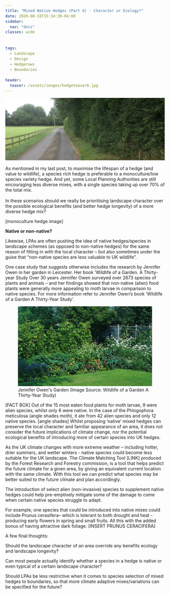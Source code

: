 ```yaml
---
title: "Mixed Native Hedges (Part 6) - Character or Ecology?"
date: 2020-08-18T15:34:30-04:00
sidebar:
  nav: "docs"
classes: wide


tags:
  - Landscape
  - Design
  - Hedgerows
  - Boundaries
  
header:
  teaser: /assets/images/hedgeteaser6.jpg
---
```



<img src="/assets/images/hedgeteaser6.jpg" alt="no-alignment">

<p style="text-align: justify;">

As mentioned in my last post, to maximise the lifespan of a hedge (and value to wildlife), a species rich hedge is preferable to a monoculture/low species variety hedge. And yet, some Local Planning Authorities are still encouraging less diverse mixes, with a single species taking up over 70% of the total mix.
<br><br>
In these scenarios should we really be prioritising landscape character over the possible ecological benefits (and better hedge longevity) of a more diverse hedge mix?

</p>
[monoculture hedge image]

**Native or non-native?**

<p style="text-align: justify;">
  
Likewise, LPAs are often pushing the idea of native hedges/species in landscape schemes (as opposed to non-native hedges) for the same reason of fitting in with the local character – but also sometimes under the guise that “non-native species are less valuable to UK wildlife”. 

One case study that suggests otherwise includes the research by Jennifer Owen in her garden in Leicester. Her book ‘Wildlife of a Garden. A Thirty-year Study  Over 30 years Jennifer Owen surveyed over 2673 species of plants and animals – and her findings showed that non-native (alien) food plants were generally more appealing to moth larvae in comparison to native species. For more information refer to Jennifer Owen’s book ‘Wildlife of a Garden A Thirty-Year Study’.

</p>


<figure class="half">
    <a href="/assets/images/jenniferowengarden.PNG"><img src="/assets/images/jenniferowengarden.PNG"></a>
    <figcaption>Jennifer Owen's Garden (Image Source: Wildlife of a Garden A Thirty-Year Study) </figcaption>
</figure>

[FACT BOX]
Out of the 15 most eaten food plants for moth larvae, 9 were alien species, whilst only 6 were native. In the case of the Phlogophora meticulosa (angle shades moth), it ate from 42 alien species and only 12 native species.
[angle shades]
Whilst proposing ‘native’ mixed hedges can preserve the local character and familiar appearance of an area, it does not consider the future implications of climate change, nor the potential ecological benefits of introducing more of certain species into UK hedges.

As the UK climate changes with more extreme weather – including hotter, drier summers, and wetter winters - native species could become less suitable for the UK landscape. The Climate Matching Tool [LINK] produced by the Forest Research and Forestry commission, is a tool that helps predict the future climate for a given area, by giving an equivalent current location with the same climate. With this tool we can predict what species may be better suited to the future climate and plan accordingly. 

The introduction of select alien (non-invasive) species to supplement native hedges could help pre-emptively mitigate some of the damage to come when certain native species struggle to adapt.

For example, one species that could be introduced into native mixes could include Prunus cerasifera– which is tolerant to both drought and heat - producing early flowers in spring and small fruits. All this with the added bonus of having attractive dark foliage. 
[INSERT PRUNUS CERACIFERA]

A few final thoughts:

Should the landscape character of an area override any benefits ecology and landscape longevity? 

Can most people actually identify whether a species in a hedge is native or even typical of a certain landscape character?

Should LPAs be less restrictive when it comes to species selection of mixed hedges to boundaries, so that more climate adaptive mixes/variations can be specified for the future?

